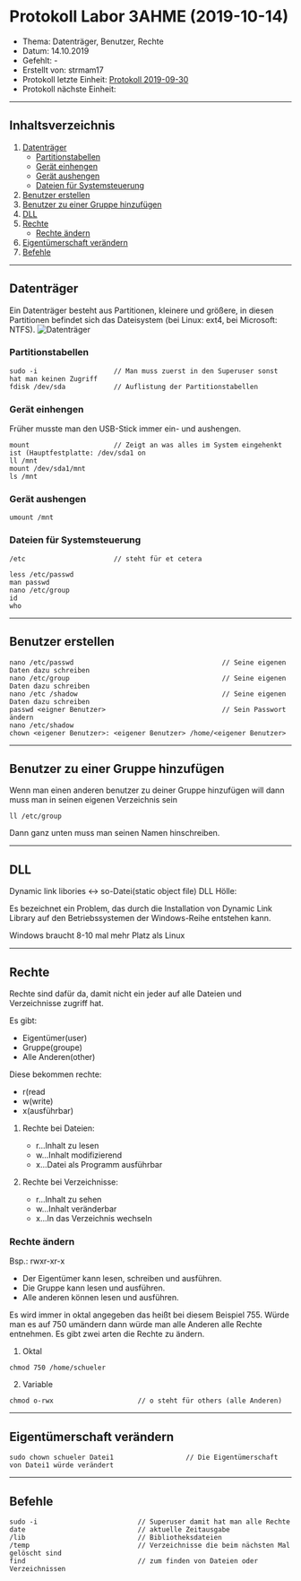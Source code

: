  # Protokoll Labor 3AHME (2019-10-14)

* Thema: Datenträger, Benutzer, Rechte
* Datum: 14.10.2019
* Gefehlt: -
* Erstellt von: strmam17
* Protokoll letzte Einheit: [Protokoll 2019-09-30](https://github.com/HTLMechatronics/m17-3ahme-la1-sx/blob/strmam17/strmam17/protokolle/protokoll_2019-09-30_strmam17.md)
* Protokoll nächste Einheit:
--------------------------------------------------------------------------------------------------------------------------------------
## Inhaltsverzeichnis
1. [Datenträger](#datenträger)
    * [Partitionstabellen](#partitionstabellen)
    * [Gerät einhengen](#gerät-einhengen)
    * [Gerät aushengen](#gerät-aushengen)
    * [Dateien für Systemsteuerung](#dateien-für-systemsteuerung)
2. [Benutzer erstellen](#benutzer-erstellen)
3. [Benutzer zu einer Gruppe hinzufügen](#benutzer-zu-einer-gruppe-hinzufügen)
4. [DLL](#dll)
5. [Rechte](#rechte) 
    * [Rechte ändern](#rechte-ändern)
6. [Eigentümerschaft verändern](#eigentümerschaft-verändern)
7. [Befehle](befehle)
-------------------------------------------------------------------------------------------------------------------------------------
## Datenträger
Ein Datenträger besteht aus Partitionen, kleinere und größere, in diesen Partitionen befindet sich das Dateisystem (bei Linux: ext4,
bei Microsoft: NTFS).
![Datenträger](\Documents/Datenträger.png)
### Partitionstabellen
```
sudo -i                   // Man muss zuerst in den Superuser sonst hat man keinen Zugriff
fdisk /dev/sda            // Auflistung der Partitionstabellen
```
### Gerät einhengen
Früher musste man den USB-Stick immer ein- und aushengen.
```
mount                     // Zeigt an was alles im System eingehenkt ist (Hauptfestplatte: /dev/sda1 on
ll /mnt 
mount /dev/sda1/mnt
ls /mnt
```
### Gerät aushengen
```
umount /mnt
```
### Dateien für Systemsteuerung
```
/etc                      // steht für et cetera

less /etc/passwd
man passwd
nano /etc/group
id
who
```
--------------------------------------------------------------------------------------------------------------------------------
## Benutzer erstellen
```
nano /etc/passwd                                     // Seine eigenen Daten dazu schreiben
nano /etc/group                                      // Seine eigenen Daten dazu schreiben
nano /etc /shadow                                    // Seine eigenen Daten dazu schreiben
passwd <eigner Benutzer>                             // Sein Passwort ändern
nano /etc/shadow
chown <eigener Benutzer>: <eigener Benutzer> /home/<eigener Benutzer> 
```
------------------------------------------------------------------------------------------------------------------------------
## Benutzer zu einer Gruppe hinzufügen
Wenn man einen anderen benutzer zu deiner Gruppe hinzufügen will dann muss man in seinen eigenen Verzeichnis sein
```
ll /etc/group 
```
Dann ganz unten muss man seinen Namen hinschreiben.

-----------------------------------------------------------------------------------------------------------------------------
## DLL
  Dynamic link libories <-> so-Datei(static object file)
  DLL Hölle:
  
  Es bezeichnet ein Problem, das durch die Installation von Dynamic Link Library auf 
  den Betriebssystemen der Windows-Reihe entstehen kann.
  
  Windows braucht 8-10 mal mehr Platz als Linux
  
-------------------------------------------------------------------------------------------------------------------------------
## Rechte
Rechte sind dafür da, damit nicht ein jeder auf alle Dateien und Verzeichnisse zugriff hat.

Es gibt: 
  * Eigentümer(user)                      
  * Gruppe(groupe)                       
  * Alle Anderen(other)
 
Diese bekommen rechte:
  * r(read
  * w(write)
  * x(ausführbar)
     
   1. Rechte bei Dateien: 
      * r...Inhalt zu lesen
      * w...Inhalt modifizierend
      * x...Datei als Programm ausführbar
      
   2. Rechte bei Verzeichnisse: 
       * r...Inhalt zu sehen
       * w...Inhalt veränderbar
       * x...In das Verzeichnis wechseln
       
 ### Rechte ändern
 Bsp.: rwxr-xr-x
 * Der Eigentümer kann lesen, schreiben und ausführen.
 * Die Gruppe kann lesen und ausführen.
 * Alle anderen können lesen und ausführen.

Es wird immer in oktal angegeben das heißt bei diesem Beispiel 755. Würde man es auf 750 umändern dann würde man alle Anderen 
alle Rechte entnehmen. Es gibt zwei arten die Rechte zu ändern.
1. Oktal
```
chmod 750 /home/schueler
```
2. Variable
```
chmod o-rwx                     // o steht für others (alle Anderen)
```
------------------------------------------------------------------------------------------------------------------------------
## Eigentümerschaft verändern
```
sudo chown schueler Datei1                  // Die Eigentümerschaft von Datei1 würde verändert
```
------------------------------------------------------------------------------------------------------------------------------
## Befehle
```
sudo -i                         // Superuser damit hat man alle Rechte
date                            // aktuelle Zeitausgabe
/lib                            // Bibliotheksdateien
/temp                           // Verzeichnisse die beim nächsten Mal gelöscht sind
find                            // zum finden von Dateien oder Verzeichnissen 
```
